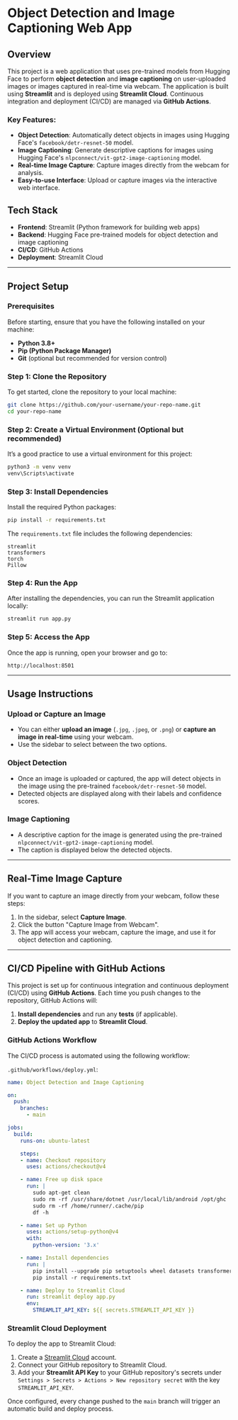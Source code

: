 
# Object Detection and Image Captioning Web App

## Overview

This project is a web application that uses pre-trained models from Hugging Face to perform **object detection** and **image captioning** on user-uploaded images or images captured in real-time via webcam. The application is built using **Streamlit** and is deployed using **Streamlit Cloud**. Continuous integration and deployment (CI/CD) are managed via **GitHub Actions**.

### Key Features:
- **Object Detection**: Automatically detect objects in images using Hugging Face's `facebook/detr-resnet-50` model.
- **Image Captioning**: Generate descriptive captions for images using Hugging Face's `nlpconnect/vit-gpt2-image-captioning` model.
- **Real-time Image Capture**: Capture images directly from the webcam for analysis.
- **Easy-to-use Interface**: Upload or capture images via the interactive web interface.

## Tech Stack
- **Frontend**: Streamlit (Python framework for building web apps)
- **Backend**: Hugging Face pre-trained models for object detection and image captioning
- **CI/CD**: GitHub Actions
- **Deployment**: Streamlit Cloud

---

## Project Setup

### Prerequisites
Before starting, ensure that you have the following installed on your machine:
- **Python 3.8+**
- **Pip (Python Package Manager)**
- **Git** (optional but recommended for version control)

### Step 1: Clone the Repository
To get started, clone the repository to your local machine:
```bash
git clone https://github.com/your-username/your-repo-name.git
cd your-repo-name
```

### Step 2: Create a Virtual Environment (Optional but recommended)
It’s a good practice to use a virtual environment for this project:
```bash
python3 -m venv venv
venv\Scripts\activate
```

### Step 3: Install Dependencies
Install the required Python packages:
```bash
pip install -r requirements.txt
```

The `requirements.txt` file includes the following dependencies:
```text
streamlit
transformers
torch
Pillow
```

### Step 4: Run the App
After installing the dependencies, you can run the Streamlit application locally:
```bash
streamlit run app.py
```

### Step 5: Access the App
Once the app is running, open your browser and go to:
```
http://localhost:8501
```

---

## Usage Instructions

### Upload or Capture an Image
- You can either **upload an image** (`.jpg`, `.jpeg`, or `.png`) or **capture an image in real-time** using your webcam.
- Use the sidebar to select between the two options.

### Object Detection
- Once an image is uploaded or captured, the app will detect objects in the image using the pre-trained `facebook/detr-resnet-50` model.
- Detected objects are displayed along with their labels and confidence scores.

### Image Captioning
- A descriptive caption for the image is generated using the pre-trained `nlpconnect/vit-gpt2-image-captioning` model.
- The caption is displayed below the detected objects.

---

## Real-Time Image Capture
If you want to capture an image directly from your webcam, follow these steps:
1. In the sidebar, select **Capture Image**.
2. Click the button "Capture Image from Webcam".
3. The app will access your webcam, capture the image, and use it for object detection and captioning.

---

## CI/CD Pipeline with GitHub Actions

This project is set up for continuous integration and continuous deployment (CI/CD) using **GitHub Actions**. Each time you push changes to the repository, GitHub Actions will:
1. **Install dependencies** and run any **tests** (if applicable).
2. **Deploy the updated app** to **Streamlit Cloud**.

### GitHub Actions Workflow
The CI/CD process is automated using the following workflow:

`.github/workflows/deploy.yml`:
```yaml
name: Object Detection and Image Captioning

on:
  push:
    branches:
      - main

jobs:
  build:
    runs-on: ubuntu-latest

    steps:
    - name: Checkout repository
      uses: actions/checkout@v4

    - name: Free up disk space
      run: |
        sudo apt-get clean
        sudo rm -rf /usr/share/dotnet /usr/local/lib/android /opt/ghc
        sudo rm -rf /home/runner/.cache/pip
        df -h

    - name: Set up Python
      uses: actions/setup-python@v4
      with:
        python-version: '3.x'

    - name: Install dependencies
      run: |
        pip install --upgrade pip setuptools wheel datasets transformers
        pip install -r requirements.txt

    - name: Deploy to Streamlit Cloud
      run: streamlit deploy app.py
      env:
        STREAMLIT_API_KEY: ${{ secrets.STREAMLIT_API_KEY }}
```

### Streamlit Cloud Deployment
To deploy the app to Streamlit Cloud:
1. Create a [Streamlit Cloud](https://streamlit.io/cloud) account.
2. Connect your GitHub repository to Streamlit Cloud.
3. Add your **Streamlit API Key** to your GitHub repository's secrets under `Settings > Secrets > Actions > New repository secret` with the key `STREAMLIT_API_KEY`.

Once configured, every change pushed to the `main` branch will trigger an automatic build and deploy process.
